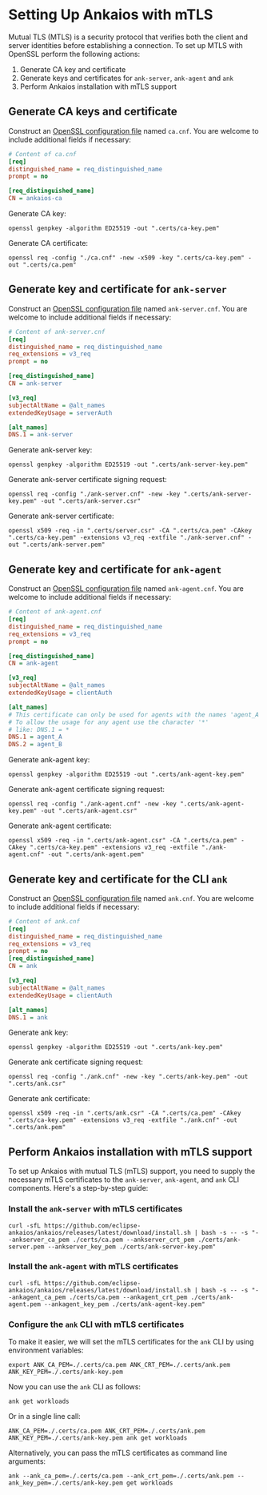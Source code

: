 # Setting Up Ankaios with mTLS

 Mutual TLS (MTLS) is a security protocol that verifies both the client and server identities before establishing a connection. To set up MTLS with OpenSSL perform the following actions:

1. Generate CA key and certificate
2. Generate keys and certificates for `ank-server`, `ank-agent` and `ank`
3. Perform Ankaios installation with mTLS support

## Generate CA keys and certificate

Construct an [OpenSSL configuration file](https://www.openssl.org/docs/manmaster/man5/config.html) named `ca.cnf`. You are welcome to include additional fields if necessary:

```ini
# Content of ca.cnf
[req]
distinguished_name = req_distinguished_name
prompt = no

[req_distinguished_name]
CN = ankaios-ca
```

Generate CA key:

```shell
openssl genpkey -algorithm ED25519 -out ".certs/ca-key.pem"
```

Generate CA certificate:

```shell
openssl req -config "./ca.cnf" -new -x509 -key ".certs/ca-key.pem" -out ".certs/ca.pem"
```

## Generate key and certificate for `ank-server`

Construct an [OpenSSL configuration file](https://www.openssl.org/docs/manmaster/man5/config.html) named `ank-server.cnf`. You are welcome to include additional fields if necessary:

```ini
# Content of ank-server.cnf
[req]
distinguished_name = req_distinguished_name
req_extensions = v3_req
prompt = no

[req_distinguished_name]
CN = ank-server

[v3_req]
subjectAltName = @alt_names
extendedKeyUsage = serverAuth

[alt_names]
DNS.1 = ank-server
```

Generate ank-server key:

```shell
openssl genpkey -algorithm ED25519 -out ".certs/ank-server-key.pem"
```

Generate ank-server certificate signing request:

```shell
openssl req -config "./ank-server.cnf" -new -key ".certs/ank-server-key.pem" -out ".certs/ank-server.csr"
```

Generate ank-server certificate:

```shell
openssl x509 -req -in ".certs/server.csr" -CA ".certs/ca.pem" -CAkey ".certs/ca-key.pem" -extensions v3_req -extfile "./ank-server.cnf" -out ".certs/ank-server.pem"
```

## Generate key and certificate for `ank-agent`

Construct an [OpenSSL configuration file](https://www.openssl.org/docs/manmaster/man5/config.html) named `ank-agent.cnf`. You are welcome to include additional fields if necessary:

```ini
# Content of ank-agent.cnf
[req]
distinguished_name = req_distinguished_name
req_extensions = v3_req
prompt = no

[req_distinguished_name]
CN = ank-agent

[v3_req]
subjectAltName = @alt_names
extendedKeyUsage = clientAuth

[alt_names]
# This certificate can only be used for agents with the names 'agent_A' or 'agent_B'
# To allow the usage for any agent use the character '*'
# like: DNS.1 = *
DNS.1 = agent_A
DNS.2 = agent_B

```

Generate ank-agent key:

```shell
openssl genpkey -algorithm ED25519 -out ".certs/ank-agent-key.pem"
```

Generate ank-agent certificate signing request:

```shell
openssl req -config "./ank-agent.cnf" -new -key ".certs/ank-agent-key.pem" -out ".certs/ank-agent.csr"
```

Generate ank-agent certificate:

```shell
openssl x509 -req -in ".certs/ank-agent.csr" -CA ".certs/ca.pem" -CAkey ".certs/ca-key.pem" -extensions v3_req -extfile "./ank-agent.cnf" -out ".certs/ank-agent.pem"
```

## Generate key and certificate for the CLI `ank`

Construct an [OpenSSL configuration file](https://www.openssl.org/docs/manmaster/man5/config.html) named `ank.cnf`. You are welcome to include additional fields if necessary:

```ini
# Content of ank.cnf
[req]
distinguished_name = req_distinguished_name
req_extensions = v3_req
prompt = no
[req_distinguished_name]
CN = ank

[v3_req]
subjectAltName = @alt_names
extendedKeyUsage = clientAuth

[alt_names]
DNS.1 = ank

```

Generate ank key:

```shell
openssl genpkey -algorithm ED25519 -out ".certs/ank-key.pem"
```

Generate ank certificate signing request:

```shell
openssl req -config "./ank.cnf" -new -key ".certs/ank-key.pem" -out ".certs/ank.csr"
```

Generate ank certificate:

```shell
openssl x509 -req -in ".certs/ank.csr" -CA ".certs/ca.pem" -CAkey ".certs/ca-key.pem" -extensions v3_req -extfile "./ank.cnf" -out ".certs/ank.pem"
```

## Perform Ankaios installation with mTLS support

To set up Ankaios with mutual TLS (mTLS) support, you need to supply the necessary mTLS certificates to the `ank-server`, `ank-agent`, and `ank` CLI components. Here's a step-by-step guide:

### Install the `ank-server` with mTLS certificates

```shell
curl -sfL https://github.com/eclipse-ankaios/ankaios/releases/latest/download/install.sh | bash -s -- -s "--ankserver_ca_pem ./certs/ca.pem --ankserver_crt_pem ./certs/ank-server.pem --ankserver_key_pem ./certs/ank-server-key.pem"
```

### Install the `ank-agent` with mTLS certificates

```shell
curl -sfL https://github.com/eclipse-ankaios/ankaios/releases/latest/download/install.sh | bash -s -- -s "--ankagent_ca_pem ./certs/ca.pem --ankagent_crt_pem ./certs/ank-agent.pem --ankagent_key_pem ./certs/ank-agent-key.pem"
```

### Configure the `ank` CLI with mTLS certificates

To make it easier, we will set the mTLS certificates for the `ank` CLI by using environment variables:

```shell
export ANK_CA_PEM=./.certs/ca.pem ANK_CRT_PEM=./.certs/ank.pem ANK_KEY_PEM=./.certs/ank-key.pem
```

Now you can use the `ank` CLI as follows:

```shell
ank get workloads
```

Or in a single line call:

```shell
ANK_CA_PEM=./.certs/ca.pem ANK_CRT_PEM=./.certs/ank.pem ANK_KEY_PEM=./.certs/ank-key.pem ank get workloads
```

Alternatively, you can pass the mTLS certificates as command line arguments:

```shell
ank --ank_ca_pem=./.certs/ca.pem --ank_crt_pem=./.certs/ank.pem --ank_key_pem=./.certs/ank-key.pem get workloads
```

